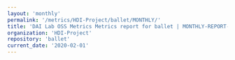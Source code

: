 ```yaml
---
layout: 'monthly'
permalink: '/metrics/HDI-Project/ballet/MONTHLY/'
title: 'DAI Lab OSS Metrics Metrics report for ballet | MONTHLY-REPORT-2020-02-01'
organization: 'HDI-Project'
repository: 'ballet'
current_date: '2020-02-01'
---
```

